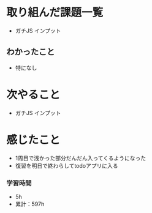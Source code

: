 # 取り組んだ課題一覧

- ガチJS インプット

## わかったこと

- 特になし

# 次やること

- ガチJS インプット

# 感じたこと

- 1周目で浅かった部分だんだん入ってくるようになった
- 復習を明日で終わらしてtodoアプリに入る

### 学習時間

- 5h
- 累計：597h
